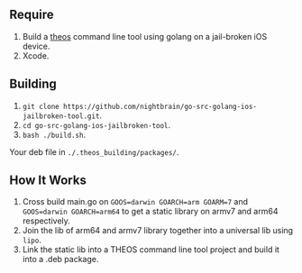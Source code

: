 ## Require
1. Build a [theos](https://github.com/theos/theos) command line tool using golang on a jail-broken iOS device.
1. Xcode.

## Building

1. `git clone https://github.com/nightbrain/go-src-golang-ios-jailbroken-tool.git`.
1. `cd go-src-golang-ios-jailbroken-tool`.
1. `bash ./build.sh`.

Your deb file in `./.theos_building/packages/`.
## How It Works

1. Cross build main.go on `GOOS=darwin GOARCH=arm GOARM=7` and `GOOS=darwin GOARCH=arm64` to get a static library on armv7 and arm64 respectively.
1. Join the lib of arm64 and armv7 library together into a universal lib using  `lipo`.
1. Link the static lib into a THEOS command line tool project and build it into a .deb package.
